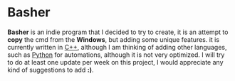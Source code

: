 # Basher

**Basher** is an indie program that I decided to try to create, it is an attempt to **copy** the cmd from the **Windows**, but adding some unique features.
it is currently written in [C++](https://en.cppreference.com), although I am thinking of adding other languages, such as [Python](https://python.org) for automations, although it is not very optimized.
I will try to do at least one update per week on this project, I would appreciate any kind of suggestions to add **:)**.
